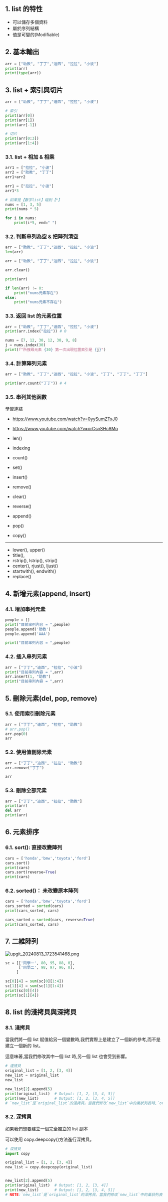## 1. list 的特性

-   可以儲存多個資料
-   屬於序列結構
-   值是可變的(Modifiable)

## 2. 基本輸出

```python
arr = ["助教", "丁丁","迪西", "拉拉", "小波"]
print(arr)
print(type(arr))
```

## 3. list + 索引與切片

```python
arr = ["助教", "丁丁","迪西", "拉拉", "小波"]

# 索引
print(arr[0])
print(arr[1])
print(arr[-1])
```

```python
# 切片
print(arr[0:3])
print(arr[1:4])
```

### 3.1. list + 相加 & 相乘

```python
arr1 = ["拉拉", "小波"]
arr2 = ["助教", "丁丁"]
arr1+arr2
```

```python
arr1 = ["拉拉", "小波"]
arr1*3
```

```python
# 如果是【數字list】碰到【*】
nums = [1, 3, 5]
print(nums * 5)

for i in nums:
    print(i*5, end=" ")
```

### 3.2. 判斷串列為空 & 把陣列清空

```python
arr = ["助教", "丁丁","迪西", "拉拉", "小波"]
len(arr)
```

```python
arr = ["助教", "丁丁","迪西", "拉拉", "小波"]

arr.clear()

print(arr)

if len(arr) != 0:
    print("nums元素存在")
else:
    print("nums元素不存在")
```

### 3.3. 返回 list 的元素位置

```python
arr = ["助教", "丁丁","迪西", "拉拉", "小波"]
print(arr.index("拉拉")) # 0

nums = [7, 12, 30, 12, 30, 9, 8]
j = nums.index(30)
print(f"所搜尋元素 {30} 第一次出現位置索引是 {j}")
```

### 3.4. 計算陣列元素

```python
arr = ["助教", "丁丁","迪西", "拉拉", "小波", "丁丁", "丁丁", "丁丁"]

print(arr.count("丁丁")) # 4
```

### 3.5. 串列其他函數

學習連結

-   https://www.youtube.com/watch?v=0yySumZTxJ0
-   https://www.youtube.com/watch?v=orCsnSHc8Mo

-   len()
-   indexing
-   count()
-   set()
-   insert()
-   remove()
-   clear()
-   reverse()
-   append()
-   pop()
-   copy()

---

-   lower(), upper()
-   title(),
-   rstrip(), lstrip(), strip()
-   center(), rjust(), ljust()
-   startwith(), endwith()
-   replace()

## 4. 新增元素(append, insert)

### 4.1. 增加串列元素

```python
people = []
print("目前串列內容 = ",people)
people.append('助教')
people.append('AAA')

print("目前串列內容 = ",people)
```

### 4.2. 插入串列元素

```python
arr = ["丁丁","迪西", "拉拉", "小波"]
print("目前串列內容 = ",arr)
arr.insert(1, "助教")
print("目前串列內容 = ",arr)
```

## 5. 刪除元素(del, pop, remove)

### 5.1. 使用索引刪除元素

```python
arr = ["丁丁","迪西", "拉拉", "助教"]
# arr.pop()
arr.pop(0)
arr
```

### 5.2. 使用值刪除元素

```python
arr = ["丁丁","迪西", "拉拉", "助教"]
arr.remove("丁丁")

arr
```

### 5.3. 刪除全部元素

```python
arr = ["丁丁","迪西", "拉拉", "助教"]
print(arr)
del arr
print(arr)
```

## 6. 元素排序

### 6.1. sort(): 直接改變陣列

```python
cars = ['honda','bmw','toyota','ford']
cars.sort()
print(cars)
cars.sort(reverse=True)
print(cars)
```

### 6.2. sorted()： 未改變原本陣列

```python
cars = ['honda','bmw','toyota','ford']
cars_sorted = sorted(cars)
print(cars_sorted, cars)

cars_sorted = sorted(cars, reverse=True)
print(cars_sorted, cars)
```

## 7. 二維陣列

![upgit_20240813_1723541468.png](https://raw.githubusercontent.com/kcwc1029/obsidian-upgit-image/main/2024/08/upgit_20240813_1723541468.png)

```python
sc = [['同學一', 80, 95, 88, 0],
      ['同學二', 98, 97, 96, 0],
     ]

sc[0][4] = sum(sc[0][1:4])
sc[1][4] = sum(sc[1][1:4])
print(sc[0][4])
print(sc[1][4])
```

## 8. list 的淺拷貝與深拷貝

### 8.1. 淺拷貝

當我們將一個 list 賦值給另一個變數時,我們實際上是建立了一個新的參考,而不是建立一個新的 list。

這意味著,當我們修改其中一個 list 時,另一個 list 也會受到影響。

```python
# 淺拷貝
original_list = [1, 2, [3, 4]]
new_list = original_list
new_list

new_list[2].append(5)
print(original_list)  # Output: [1, 2, [3, 4, 5]]
print(new_list)       # Output: [1, 2, [3, 4, 5]]
# `new_list`是`original_list`的淺拷貝。當我們修改`new_list`中的巢狀列表時,`original_list`也會受到影響。
```

### 8.2. 深拷貝

如果我們想要建立一個完全獨立的 list 副本

可以使用 copy.deepcopy()方法進行深拷貝。

```python
# 深拷貝
import copy

original_list = [1, 2, [3, 4]]
new_list = copy.deepcopy(original_list)


new_list[2].append(5)
print(original_list)  # Output: [1, 2, [3, 4]]
print(new_list)       # Output: [1, 2, [3, 4, 5]]
# NOTE:`new_list`是`original_list`的深拷貝。當我們修改`new_list`中的巢狀列表時,`original_list`不會受到影響。
```
